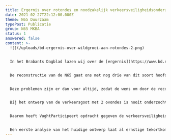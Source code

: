 ```yaml
---
title: Ergernis over rotondes en noodzakelijk verkeersveiligheidsonderzoek N65
date: 2021-02-27T22:12:00.000Z
theme: N65 Duurzaam
typePost: Publicatie
group: N65 MKBA
status: 1
answered: false
content: >-
  ![](/uploads/bd-ergernis-over-wildgroei-aan-rotondes-2.png)


  In het Brabants Dagblad lazen wij over de [ergernis](https://www.bd.nl/auto/ergernis-over-wildgroei-aan-rotondes-hoe-heeft-iemand-dit-kunnen-bedenken~a1fb27bd/) van rotondes. In Vught kunnen wij daarover meepraten en over de files bij Hotel van der Valk is de discussie nog zeker niet ten einde. Daar wordt mogelijk een fly-over voor fietsers gebouwd, voor hun veiligheid maar vooral om het verkeer beter te laten doorstromen.


  De reconstructie van de N65 gaat ons met nog drie van dit soort hoofdpijndossiers verrijken. In Helvoirt en in Vught bij de Vijverbosweg-Boslaan en bij de Helvoirtseweg-JF Kennedylaan komen ovondes waar dorpsverkeer en fietsers met voorrang worden gecombineerd met op- en afritten van de N65. Een zeer gevaarlijke oplossing waarbij toekomstige teleurstellingen zoals bij Hotel van der Valk niet kunnen worden opgelost met een fly-over. 


  Deze problemen zijn er dan voor altijd, zodat de wens om door de reconstructie van de N65 de verkeersveiligheid te verhogen niet zal worden ingelost. Ook de wens om de doorstroming op de N65 te verbeteren is in gevaar omdat verkeer op de afritten fietsers voorrang moet verlenen waardoor files op de afritten ontstaan die wel eens zo lang kunnen zijn dat deze tot op de hoofdrijbaan staan. Dan is ook de wens voor een verbeterde doorstroming op de N65 een illusie geworden, waarvoor geen oplossing bestaat anders dan afbreken en opnieuw beginnen.


  Bij het ontwerp van de verkeersgoot met 2 ovondes is nooit onderzocht wat de wisselwerking is van autoverkeer en fietsers. Wie wel eens heeft moeten wachten op een stroom overstekende scholieren weet dat dit tijdens de spits wel eens heel lang kan duren.


  Daarom heeft VughtParticipeert opdracht gegeven de verkeersveiligheid en de doorstroming bij deze ovondes te laten modelleren en doorrekenen. Onderzoek dat wij van een zorgzame overheid mogen verwachten, maar waarbij VughtParticipeert, net zoals bij de calculatie van het tunnelalternatief, helaas moet bijspringen. 


  Een eerste analyse van het huidige ontwerp laat al ernstige tekortkomingen en risico's zien. Wij houden u op de hoogte.
---
```

